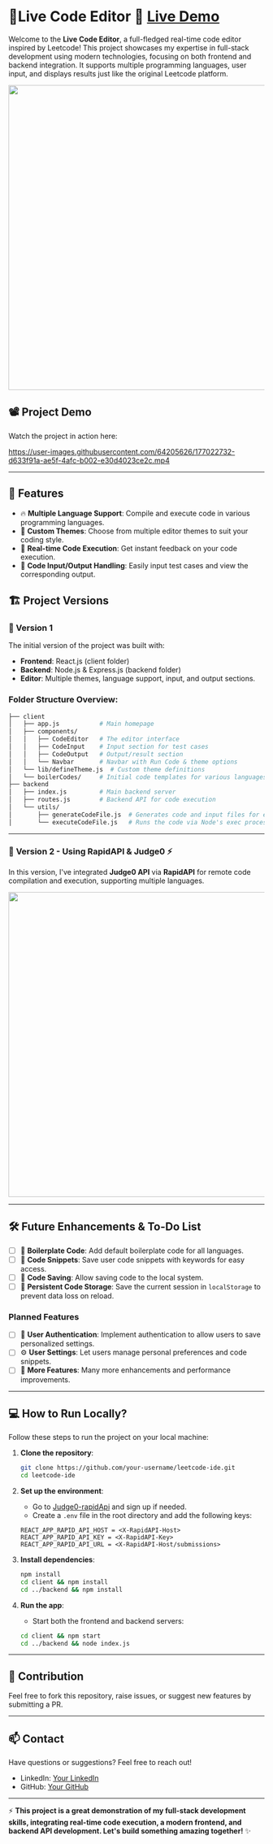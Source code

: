 # 🌟Live Code Editor 🚀 [Live Demo](https://leetcode-ide.vercel.app/)

Welcome to the **Live Code Editor**, a full-fledged real-time code editor inspired by Leetcode! This project showcases my expertise in full-stack development using modern technologies, focusing on both frontend and backend integration. It supports multiple programming languages, user input, and displays results just like the original Leetcode platform.

<p align="center">
  <img src="https://user-images.githubusercontent.com/64205626/176822891-187fb3b9-f3b4-429f-ace7-2f937ac0f23d.png" width="600"/>
</p>

## 📽️ Project Demo

Watch the project in action here:

https://user-images.githubusercontent.com/64205626/177022732-d633f91a-ae5f-4afc-b002-e30d4023ce2c.mp4

---

## 🚀 Features

- 🔥 **Multiple Language Support**: Compile and execute code in various programming languages.
- 🎨 **Custom Themes**: Choose from multiple editor themes to suit your coding style.
- 🧮 **Real-time Code Execution**: Get instant feedback on your code execution.
- 💾 **Code Input/Output Handling**: Easily input test cases and view the corresponding output.

## 🏗️ Project Versions

### 🌱 Version 1

The initial version of the project was built with:

- **Frontend**: React.js (client folder)
- **Backend**: Node.js & Express.js (backend folder)
- **Editor**: Multiple themes, language support, input, and output sections.

### Folder Structure Overview:

```bash
├── client
│   ├── app.js           # Main homepage
│   ├── components/
│   │   ├── CodeEditor   # The editor interface
│   │   ├── CodeInput    # Input section for test cases
│   │   ├── CodeOutput   # Output/result section
│   │   └── Navbar       # Navbar with Run Code & theme options
│   └── lib/defineTheme.js  # Custom theme definitions
│   └── boilerCodes/     # Initial code templates for various languages
├── backend
│   ├── index.js         # Main backend server
│   ├── routes.js        # Backend API for code execution
│   └── utils/
│       ├── generateCodeFile.js  # Generates code and input files for execution
│       └── executeCodeFile.js   # Runs the code via Node's exec process
```

---

### 🚧 **Version 2 - Using RapidAPI & Judge0** ⚡

In this version, I've integrated **Judge0 API** via **RapidAPI** for remote code compilation and execution, supporting multiple languages. 

<p align="center">
  <img src="https://user-images.githubusercontent.com/64205626/182112312-18be0413-a8ef-4f99-a676-8f8bd27f4fc2.mp4" width="600"/>
</p>

---

## 🛠️ Future Enhancements & To-Do List

- [ ] 🔨 **Boilerplate Code**: Add default boilerplate code for all languages.
- [ ] 📁 **Code Snippets**: Save user code snippets with keywords for easy access.
- [ ] 💾 **Code Saving**: Allow saving code to the local system.
- [ ] 🔗 **Persistent Code Storage**: Save the current session in `localStorage` to prevent data loss on reload.

### Planned Features

- [ ] 🔐 **User Authentication**: Implement authentication to allow users to save personalized settings.
- [ ] ⚙️ **User Settings**: Let users manage personal preferences and code snippets.
- [ ] 🚀 **More Features**: Many more enhancements and performance improvements.

---

## 💻 How to Run Locally?

Follow these steps to run the project on your local machine:

1. **Clone the repository**:
   ```bash
   git clone https://github.com/your-username/leetcode-ide.git
   cd leetcode-ide
   ```

2. **Set up the environment**:

   - Go to [Judge0-rapidApi](https://rapidapi.com/judge0-official/api/judge0-ce/) and sign up if needed.
   - Create a `.env` file in the root directory and add the following keys:

   ```env
   REACT_APP_RAPID_API_HOST = <X-RapidAPI-Host>
   REACT_APP_RAPID_API_KEY = <X-RapidAPI-Key>
   REACT_APP_RAPID_API_URL = <X-RapidAPI-Host/submissions>
   ```

3. **Install dependencies**:
   ```bash
   npm install
   cd client && npm install
   cd ../backend && npm install
   ```

4. **Run the app**:

   - Start both the frontend and backend servers:

   ```bash
   cd client && npm start
   cd ../backend && node index.js
   ```

---

## 🤝 Contribution

Feel free to fork this repository, raise issues, or suggest new features by submitting a PR.

---

## 📫 Contact

Have questions or suggestions? Feel free to reach out!

- LinkedIn: [Your LinkedIn](https://linkedin.com/in/your-linkedin)
- GitHub: [Your GitHub](https://github.com/your-username)

---

⚡ **This project is a great demonstration of my full-stack development skills, integrating real-time code execution, a modern frontend, and backend API development. Let's build something amazing together!** ✨
